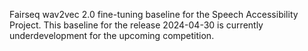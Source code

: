 Fairseq wav2vec 2.0 fine-tuning baseline for the Speech Accessibility Project.
This baseline for the release 2024-04-30 is currently underdevelopment for the upcoming competition.
